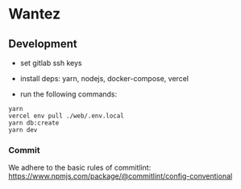 # Wantez

## Development

- set gitlab ssh keys

- install deps: yarn, nodejs, docker-compose, vercel

- run the following commands:

```
yarn
vercel env pull ./web/.env.local
yarn db:create
yarn dev
```

### Commit

We adhere to the basic rules of commitlint: https://www.npmjs.com/package/@commitlint/config-conventional
